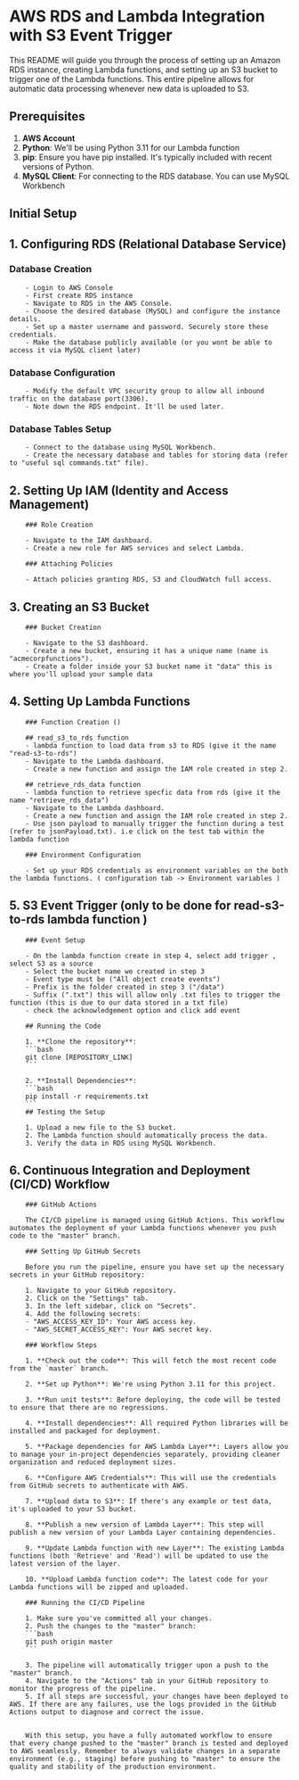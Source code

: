 # AWS RDS and Lambda Integration with S3 Event Trigger

This README will guide you through the process of setting up an Amazon RDS instance, creating Lambda functions, and setting up an S3 bucket to trigger one of the Lambda functions. This entire pipeline allows for automatic data processing whenever new data is uploaded to S3.

## Prerequisites

1. **AWS Account**
2. **Python**: We'll be using Python 3.11 for our Lambda function
3. **pip**: Ensure you have pip installed. It's typically included with recent versions of Python.
4. **MySQL Client**: For connecting to the RDS database. You can use MySQL Workbench

## Initial Setup
## 1. Configuring RDS (Relational Database Service)

### Database Creation
        - Login to AWS Console
        - First create RDS instance
        - Navigate to RDS in the AWS Console.
        - Choose the desired database (MySQL) and configure the instance details.
        - Set up a master username and password. Securely store these credentials.
        - Make the database publicly available (or you wont be able to access it via MySQL client later)

### Database Configuration

        - Modify the default VPC security group to allow all inbound traffic on the database port(3306).
        - Note down the RDS endpoint. It'll be used later.

### Database Tables Setup

        - Connect to the database using MySQL Workbench.
        - Create the necessary database and tables for storing data (refer to "useful sql commands.txt" file).

## 2. Setting Up IAM (Identity and Access Management)

        ### Role Creation

        - Navigate to the IAM dashboard.
        - Create a new role for AWS services and select Lambda.

        ### Attaching Policies

        - Attach policies granting RDS, S3 and CloudWatch full access.

## 3. Creating an S3 Bucket

        ### Bucket Creation

        - Navigate to the S3 dashboard.
        - Create a new bucket, ensuring it has a unique name (name is "acmecorpfunctions").
        - Create a folder inside your S3 bucket name it "data" this is where you'll upload your sample data

## 4. Setting Up Lambda Functions

        ### Function Creation ()

        ## read_s3_to_rds function
        - lambda function to load data from s3 to RDS (give it the name "read-s3-to-rds")
        - Navigate to the Lambda dashboard.
        - Create a new function and assign the IAM role created in step 2.

        ## retrieve_rds_data function
        - lambda function to retrieve specfic data from rds (give it the name "retrieve_rds_data")
        - Navigate to the Lambda dashboard.
        - Create a new function and assign the IAM role created in step 2.
        - Use json payload to manually trigger the function during a test (refer to jsonPayload.txt). i.e click on the test tab within the lambda function

        ### Environment Configuration

        - Set up your RDS credentials as environment variables on the both the lambda functions. ( configuration tab -> Environment variables )
  
## 5. S3 Event Trigger (only to be done for read-s3-to-rds lambda function )

        ### Event Setup

        - On the lambda function create in step 4, select add trigger , select S3 as a source
        - Select the bucket name we created in step 3
        - Event type must be ("All object create events")
        - Prefix is the folder created in step 3 ("/data")
        - Suffix (".txt") this will allow only .txt files to trigger the function (this is due to our data stored in a txt file)
        - check the acknowledgement option and click add event

        ## Running the Code

        1. **Clone the repository**:
        ```bash
        git clone [REPOSITORY_LINK]
        ```

        2. **Install Dependencies**:
        ```bash
        pip install -r requirements.txt
        ```
        ## Testing the Setup

        1. Upload a new file to the S3 bucket.
        2. The Lambda function should automatically process the data.
        3. Verify the data in RDS using MySQL Workbench.

## 6. Continuous Integration and Deployment (CI/CD) Workflow

        ### GitHub Actions

        The CI/CD pipeline is managed using GitHub Actions. This workflow automates the deployment of your Lambda functions whenever you push code to the "master" branch.

        ### Setting Up GitHub Secrets

        Before you run the pipeline, ensure you have set up the necessary secrets in your GitHub repository:

        1. Navigate to your GitHub repository.
        2. Click on the "Settings" tab.
        3. In the left sidebar, click on "Secrets".
        4. Add the following secrets:
        - "AWS_ACCESS_KEY_ID": Your AWS access key.
        - "AWS_SECRET_ACCESS_KEY": Your AWS secret key.

        ### Workflow Steps

        1. **Check out the code**: This will fetch the most recent code from the `master` branch.
        
        2. **Set up Python**: We're using Python 3.11 for this project.

        3. **Run unit tests**: Before deploying, the code will be tested to ensure that there are no regressions.

        4. **Install dependencies**: All required Python libraries will be installed and packaged for deployment.

        5. **Package dependencies for AWS Lambda Layer**: Layers allow you to manage your in-project dependencies separately, providing cleaner organization and reduced deployment sizes.

        6. **Configure AWS Credentials**: This will use the credentials from GitHub secrets to authenticate with AWS.

        7. **Upload data to S3**: If there's any example or test data, it's uploaded to your S3 bucket.

        8. **Publish a new version of Lambda Layer**: This step will publish a new version of your Lambda Layer containing dependencies.

        9. **Update Lambda function with new Layer**: The existing Lambda functions (both 'Retrieve' and 'Read') will be updated to use the latest version of the layer.

        10. **Upload Lambda function code**: The latest code for your Lambda functions will be zipped and uploaded.

        ### Running the CI/CD Pipeline

        1. Make sure you've committed all your changes.
        2. Push the changes to the "master" branch:
        ```bash
        git push origin master
        ```

        3. The pipeline will automatically trigger upon a push to the "master" branch.
        4. Navigate to the "Actions" tab in your GitHub repository to monitor the progress of the pipeline.
        5. If all steps are successful, your changes have been deployed to AWS. If there are any failures, use the logs provided in the GitHub Actions output to diagnose and correct the issue.


        With this setup, you have a fully automated workflow to ensure that every change pushed to the "master" branch is tested and deployed to AWS seamlessly. Remember to always validate changes in a separate environment (e.g., staging) before pushing to "master" to ensure the quality and stability of the production environment.